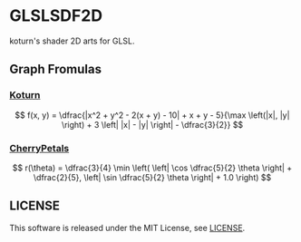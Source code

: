 GLSLSDF2D
=========

koturn's shader 2D arts for GLSL.

## Graph Fromulas

### [Koturn](Koturn.glsl "Koturn.glsl")

$$
f(x, y) = \dfrac{|x^2 + y^2 - 2(x + y) - 10| + x + y - 5}{\max \left(|x|, |y| \right) + 3 \left| |x| - |y| \right| - \dfrac{3}{2}}
$$

### [CherryPetals](CherryPetals.glsl "CherryPetals.glsl")

$$
r(\theta) = \dfrac{3}{4} \min \left( \left| \cos \dfrac{5}{2} \theta \right| + \dfrac{2}{5}, \left| \sin \dfrac{5}{2} \theta \right| + 1.0 \right)
$$

## LICENSE

This software is released under the MIT License, see [LICENSE](LICENSE "LICENSE").
